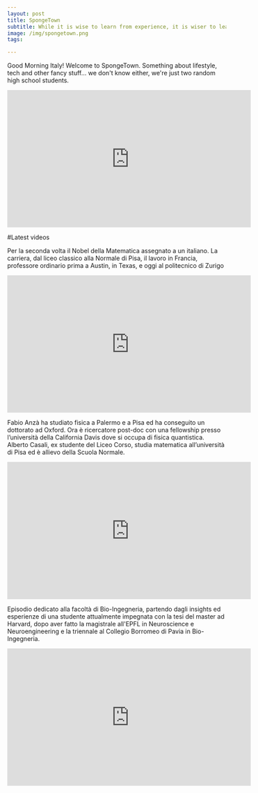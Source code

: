 ```yaml
---
layout: post
title: SpongeTown
subtitle: While it is wise to learn from experience, it is wiser to learn from the experiences of others.
image: /img/spongetown.png
tags:

---
```


Good Morning Italy! Welcome to SpongeTown. Something about lifestyle, tech and other fancy stuff... we don't know either, we're just two random high school students.
<div class="videoWrapper">
  <iframe width="560" height="315" src="https://www.youtube.com/embed/Aby0ear8MCs" frameborder="0" allow="accelerometer; autoplay; encrypted-media; gyroscope; picture-in-picture" allowfullscreen></iframe>
</div>

#Latest videos

Per la seconda volta il Nobel della Matematica assegnato a un italiano. La carriera, dal liceo classico alla Normale di Pisa, il lavoro in Francia, professore ordinario prima a Austin, in Texas, e oggi al politecnico di Zurigo
<div class="videoWrapper">
  <iframe width="560" height="315" src="https://www.youtube.com/watch?v=oKH8_wnHaT0&t" frameborder="0" allow="accelerometer; autoplay; encrypted-media; gyroscope; picture-in-picture" allowfullscreen></iframe>
</div>

Fabio Anzà ha studiato fisica a Palermo e a Pisa ed ha conseguito un dottorato ad Oxford. Ora è ricercatore post-doc con una fellowship presso l’università della California Davis dove si occupa di fisica quantistica. 
Alberto Casali, ex studente del Liceo Corso, studia matematica all’università di Pisa ed è allievo della Scuola Normale. 
<div class="videoWrapper">
  <iframe width="560" height="315" src="https://www.youtube.com/embed/HCTv1oa2KSw" frameborder="0" allow="accelerometer; autoplay; encrypted-media; gyroscope; picture-in-picture" allowfullscreen></iframe>
</div>

Episodio dedicato alla facoltà di Bio-Ingegneria, partendo dagli insights ed esperienze di una studente attualmente impegnata con la tesi del master ad Harvard, dopo aver fatto la magistrale all'EPFL in Neuroscience e Neuroengineering e la triennale al Collegio Borromeo di Pavia in Bio-Ingegneria.
<div class="videoWrapper">
  <iframe width="560" height="315" src="https://www.youtube.com/embed/M6Wuo2mYkLo" frameborder="0" allow="accelerometer; autoplay; encrypted-media; gyroscope; picture-in-picture" allowfullscreen></iframe>
</div>


